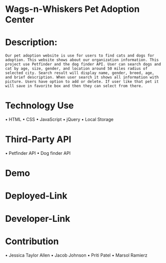# Wags-n-Whiskers Pet Adoption Center

# Description: 
	Our pet adoption website is use for users to find cats and dogs for adoption. This website shows about our organization information. This project use Petfinder and the dog finder API. User can search dogs and cat by age, size, gender, and location around 50 miles radius of selected city. Search result will display name, gender, breed, age, and brief description. When user search it shows all information with picture. Users have option to add or delete. If user like that pet it will save in favorite box and then they can select from there. 

# Technology Use
•	HTML
•	CSS
•	JavaScript 
•	jQuery
•	Local Storage

# Third-Party API 
•	Petfinder API
•	Dog finder API

# Demo

# Deployed-Link

# Developer-Link

# Contribution
•	Jessica Taylor Allen
•	Jacob Johnson
•	Priti Patel
•	Marsol Ramierz
